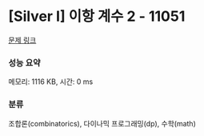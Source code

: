 # [Silver I] 이항 계수 2 - 11051 

[문제 링크](https://www.acmicpc.net/problem/11051) 

### 성능 요약

메모리: 1116 KB, 시간: 0 ms

### 분류

조합론(combinatorics), 다이나믹 프로그래밍(dp), 수학(math)


